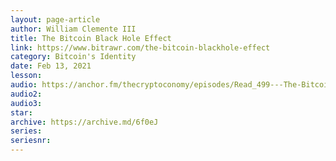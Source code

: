 ```yaml
---
layout: page-article
author: William Clemente III
title: The Bitcoin Black Hole Effect
link: https://www.bitrawr.com/the-bitcoin-blackhole-effect
category: Bitcoin's Identity
date: Feb 13, 2021
lesson: 
audio: https://anchor.fm/thecryptoconomy/episodes/Read_499---The-Bitcoin-Black-Hole-Effect-William-Clemente-er3ei6/a-a4okck1
audio2: 
audio3: 
star: 
archive: https://archive.md/6f0eJ
series: 
seriesnr: 
---
```

